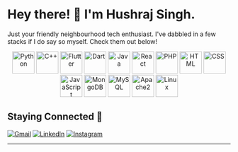 # Hey there! 🎉 I'm Hushraj Singh.

Just your friendly neighbourhood tech enthusiast. I've dabbled in a few stacks if I do say so myself. Check them out below! 

<div align="center">

  <img src="https://www.python.org/static/community_logos/python-logo.png" alt="Python" width="50" height="50"/>
  <img src="https://upload.wikimedia.org/wikipedia/commons/thumb/1/18/ISO_C%2B%2B_Logo.svg/1200px-ISO_C%2B%2B_Logo.svg.png" alt="C++" width="50" height="50"/>
  <img src="https://miro.medium.com/max/3840/1*HSisLuifMO6KbLfPOKtLow.jpeg" alt="Flutter" width="50" height="50"/>
  <img src="https://dart.dev/assets/shared/dart/icon/64.png" alt="Dart" width="50" height="50"/>
  <img src="https://www.oracle.com/a/ocom/img/cb71-java-logo.png" alt="Java" width="50" height="50"/>
  <img src="https://upload.wikimedia.org/wikipedia/commons/thumb/a/a7/React-icon.svg/1280px-React-icon.svg.png" alt="React" width="50" height="50"/>
  <img src="https://www.php.net/images/logos/new-php-logo.svg" alt="PHP" width="50" height="50"/>
  <img src="https://www.w3.org/html/logo/downloads/HTML5_Logo_256.png" alt="HTML" width="50" height="50"/>
  <img src="https://cdn.pixabay.com/photo/2017/08/05/11/16/logo-2582747_1280.png" alt="CSS" width="50" height="50"/>
  <img src="https://upload.wikimedia.org/wikipedia/commons/thumb/9/99/Unofficial_JavaScript_logo_2.svg/1920px-Unofficial_JavaScript_logo_2.svg.png" alt="JavaScript" width="50" height="50"/>
  <img src="https://webassets.mongodb.com/_com_assets/cms/mongodb_logo1-76twgcu2dm.png" alt="MongoDB" width="50" height="50"/>
  <img src="https://www.mysql.com/common/logos/logo-mysql-170x115.png" alt="MySQL" width="50" height="50"/>
  <img src="https://www.apache.org/foundation/press/kit/asf_logo.png" alt="Apache2" width="50" height="50"/>
  <img src="https://www.linux.org/images/logo.png" alt="Linux" width="50" height="50"/>

</div>

## Staying Connected 🚀

[![Gmail](https://img.shields.io/badge/-Gmail-red?style=for-the-badge&logo=gmail&logoColor=white)](mailto:hsingh2_be22@thapar.edu)
[![LinkedIn](https://img.shields.io/badge/-LinkedIn-blue?style=for-the-badge&logo=linkedin&logoColor=white)](https://www.linkedin.com/in/hushraj/)
[![Instagram](https://img.shields.io/badge/-Instagram-purple?style=for-the-badge&logo=instagram&logoColor=white)](https://www.instagram.com/hushrajsingh/)

---


